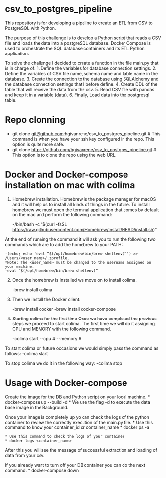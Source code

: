 # csv_to_postgres_pipeline
This repository is for developing a pipeline to create an ETL from CSV to PostgreSQL with Python.

The purpose of this challenge is to develop a Python script that reads a CSV file and loads the data into a postgreSQL database. Docker Compose is used to orchestrate the SQL database containers and its ETL Python application.

To solve the challenge I decided to create a function in the file main.py that is in charge of:
    1. Define the variables for database connection settings.
    2. Define the variables of CSV file name, schema name and table name in the database.
    3. Create the connection to the database using SQLAlchemy and the database connection settings that I before define.
    4. Create DDL of the table that will receive the data from the csv.
    5. Read CSV file with pandas and keep it in a variable (data).
    6. Finally, Load data into the postgresql table.

# Repo clonning
* git clone git@github.com:hgivanrene/csv_to_postgres_pipeline.git # This command is when you have your ssh key configured in the repo. This option is quite more safe.
* git clone https://github.com/hgivanrene/csv_to_postgres_pipeline.git # This option is to clone the repo using the web URL.

# Docker and Docker-compose installation on mac with colima

1. Homebrew installation.
Homebrew is the package manager for macOS and it will help us to install all kinds of things in the future.
To install homebrew we must open the terminal application that comes by default on the mac and perform the following command:

    -/bin/bash -c “$(curl -fsSL https://raw.githubusercontent.com/Homebrew/install/HEAD/install.sh)”

At the end of running the command it will ask you to run the following two commands which are to add the homebrew to your PATH:

    -(echo; echo 'eval “$(/opt/homebrew/bin/brew shellenv)”') >> /Users/<user_name>/.zprofile.
    *Note: The <user_name> must be changed to the username assigned on your machine.
    -eval “$(/opt/homebrew/bin/brew shellenv)”

2. Once the homebrew is installed we move on to install colima.

    -brew install colima

3. Then we install the Docker client.

    -brew install docker
    -brew install docker-compose

4. Starting colima for the first time
Once we have completed the previous steps we proceed to start colima. The first time we will do it assigning CPU and
MEMORY with the following command.

    -colima start --cpu 4 --memory 6

To start colima on future occasions we would simply pass the command as follows:
    -colima start

To stop colima we do it in the following way:
    -colima stop


# Usage with Docker-compose

Create the image for the DB and Python script on your local machine.
    * docker-compose up --build -d
    *  We use the flag -d to execute the data base image in the Background.

Once your image is completely up yo can check the logs of the python container to review the correctly execution of the main.py file.
    * Use this command to know your container_id or container_name
    * docker ps -a

    * Use this command to check the logs of your container
    * docker logs <container_name>

After this you will see the message of successful extraction and loading of data from your csv.

If you already want to turn off your DB container you can do the next command.
    * docker-compose down